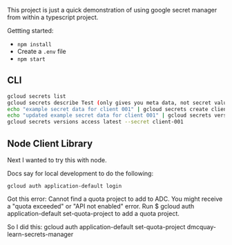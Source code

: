This project is just a quick demonstration of using google secret manager from within a typescript project.

Gettting started:

- `npm install`
- Create a `.env` file
- `npm start`

## CLI

```sh
gcloud secrets list
gcloud secrets describe Test (only gives you meta data, not secret value)
echo "example secret data for client 001" | gcloud secrets create client-001 --data-file=-
echo "updated example secret data for client 001" | gcloud secrets versions add client-001 --data-file=-
gcloud secrets versions access latest --secret client-001
```

## Node Client Library

Next I wanted to try this with node.

Docs say for local development to do the following:

`gcloud auth application-default login`

Got this error: Cannot find a quota project to add to ADC. You might receive a "quota exceeded" or "API not enabled" error. Run $ gcloud auth application-default set-quota-project to add a quota project.

So I did this:
gcloud auth application-default set-quota-project dmcquay-learn-secrets-manager
